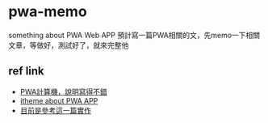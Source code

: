 # pwa-memo
something about PWA Web APP
預計寫一篇PWA相關的文，先memo一下相關文章，等做好，測試好了，就來完整他

## ref link
- [PWA計算機，說明寫得不錯](https://zhung.com.tw/project/pwa-calculator/)
- [itheme about PWA APP](https://ithelp.ithome.com.tw/articles/10188514)
- [目前是參考這一篇實作](https://blog.techbridge.cc/2018/10/13/pwa-in-action/)

